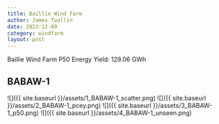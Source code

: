 ```yaml
---
title: Baillie Wind Farm
author: James Twallin
date: 2023-12-09
category: windfarm
layout: post
---
```

Baillie Wind Farm P50 Energy Yield: 129.06 GWh

BABAW-1
-------------
![]({{ site.baseurl }}/assets/1_BABAW-1_scatter.png)
![]({{ site.baseurl }}/assets/2_BABAW-1_pcey.png)
![]({{ site.baseurl }}/assets/3_BABAW-1_p50.png)
![]({{ site.baseurl }}/assets/4_BABAW-1_unseen.png)

